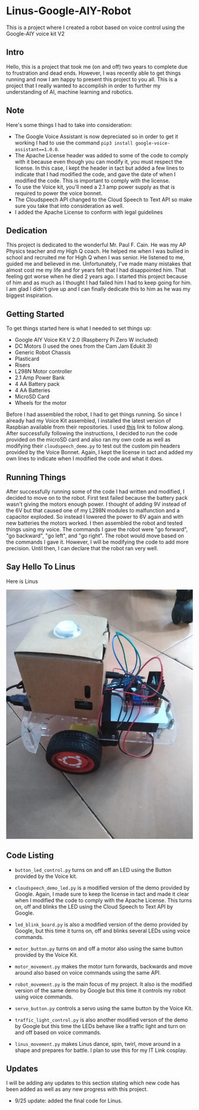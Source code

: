# Linus-Google-AIY-Robot

This is a project where I created a robot based on voice control using the Google-AIY voice kit V2

## Intro

Hello, this is a project that took me (on and off) two years to complete due to frustration and dead ends. However, I was recently able to get things running and now I am happy to present this project to you all. This is a project that I really wanted to accomplish in order to further my understanding of AI, machine learning and robotics. 

## Note

Here's some things I had to take into consideration:

* The Google Voice Assistant is now depreciated so in order to get it working I had to use the command `pip3 install google-voice-assistant==1.0.0`.
* The Apache License header was added to some of the code to comply with it because even though you can modify it, you must respect the license. In this case, I kept the header in tact but added a few lines to indicate that I had modified the code, and gave the date of when I modified the code. This is important to comply with the license.
* To use the Voice kit, you'll need a 2.1 amp power supply as that is required to power the voice bonnet. 
* The Cloudspeech API changed to the Cloud Speech to Text API so make sure you take that into consideration as well.
* I added the Apache License to conform with legal guidelines

## Dedication

This project is dedicated to the wonderful Mr. Paul F. Cain. He was my AP Physics teacher and my High Q coach. He helped me when I was bullied in school and recruited me for High Q when I was senior. He listened to me, guided me and believed in me. Unfortunately, I've made many mistakes that almost cost me my life and for years felt that I had disappointed him. That feeling got worse when he died 2 years ago. I started this project because of him and as much as I thought I had failed him I had to keep going for him. I am glad I didn't give up and I can finally dedicate this to him as he was my biggest inspiration.

## Getting Started

To get things started here is what I needed to set things up:

* Google AIY Voice Kit V 2.0 (Raspberry Pi Zero W included)
* DC Motors (I used the ones from the Cam Jam Edukit 3)
* Generic Robot Chassis 
* Plasticard
* Risers
* L298N Motor controller
* 2.1 Amp Power Bank
* 4 AA Battery pack
* 4 AA Batteries
* MicroSD Card
* Wheels for the motor

Before I had assembled the robot, I had to get things running. So since I already had my Voice Kit assembled, I installed the latest version of Raspbian available from their repositories. I used [this](https://aiyprojects.withgoogle.com/voice/) link to follow along. After successfully following the instructions, I decided to run the code provided on the microSD card and also ran my own code as well as modifying their `cloudspeech_demo.py` to test out the custom pin headers provided by the Voice Bonnet. Again, I kept the license in tact and added my own lines to indicate when I modified the code and what it does.

## Running Things

After successfully running some of the code I had written and modified, I decided to move on to the robot. First test failed because the battery pack wasn't giving the motors enough power. I thought of adding 9V instead of the 6V but that caused one of my L298N modules to malfunction and a capacitor exploded. So instead I lowered the power to 6V again and with new batteries the motors worked. I then assembled the robot and tested things using my voice. The commands I gave the robot were "go forward", "go backward", "go left", and "go right". The robot would move based on the commands I gave it. However, I will be modifying the code to add more precision. Until then, I can declare that the robot ran very well. 

## Say Hello To Linus

Here is Linus 

![Robot](https://github.com/sentairanger/Linus-Google-AIY-Robot/blob/master/IMG_20200912_124341667.jpg)

## Code Listing

* `button_led_control.py` turns on and off an LED using the Button provided by the Voice kit.

* `cloudspeech_demo_led.py` is a modified version of the demo provided by Google. Again, I made sure to keep the license in tact and made it clear when I modified the code to comply with the Apache License. This turns on, off and blinks the LED using the Cloud Speech to Text API by Google.

* `led_blink_board.py` is also a modified version of the demo provided by Google, but this time it turns on, off and blinks several LEDs using voice commands.

* `motor_button.py` turns on and off a motor also using the same button provided by the Voice Kit.

* `motor_movement.py` makes the motor turn forwards, backwards and move around also based on voice commands using the same API.

* `robot_movement.py` is the main focus of my project. It also is the modified version of the same demo by Google but this time it controls my robot using voice commands. 

* `servo_button.py` controls a servo using the same button by the Voice Kit.

* `traffic_light_control.py` is also another modified verson of the demo by Google but this time the LEDs behave like a traffic light and turn on and off based on voice commands.

* `linus_movement.py` makes Linus dance, spin, twirl, move around in a shape and prepares for battle. I plan to use this for my IT Link cosplay.

## Updates

I will be adding any updates to this section stating which new code has been added as well as any new progress with this project.

* 9/25 update: added the final code for Linus.
